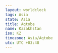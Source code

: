 ```yaml
---
layout: worldclock
tags: Asia
state: Asia
title: Aqtobe
name: Kazakhstan
iso: KZ
timezone: Asia/Aqtobe
utc: UTC +03:48
---
```


